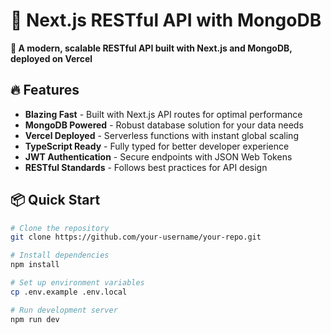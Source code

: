 # 🌟 Next.js RESTful API with MongoDB

**🚀 A modern, scalable RESTful API built with Next.js and MongoDB, deployed on Vercel**

## 🔥 Features

- **Blazing Fast** - Built with Next.js API routes for optimal performance
- **MongoDB Powered** - Robust database solution for your data needs
- **Vercel Deployed** - Serverless functions with instant global scaling
- **TypeScript Ready** - Fully typed for better developer experience
- **JWT Authentication** - Secure endpoints with JSON Web Tokens
- **RESTful Standards** - Follows best practices for API design

## 📦 Quick Start

```bash
# Clone the repository
git clone https://github.com/your-username/your-repo.git

# Install dependencies
npm install

# Set up environment variables
cp .env.example .env.local

# Run development server
npm run dev
